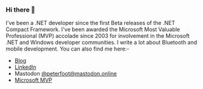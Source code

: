 ### Hi there 👋

I've been a .NET developer since the first Beta releases of the .NET Compact Framework. I've been awarded the Microsoft Most Valuable Professional (MVP) accolade since 2003 for involvement in the Microsoft .NET and Windows  developer communities. I write a lot about Bluetooth and mobile development. You can also find me here:-

- [Blog](https://inthehand.com/blog)
- [LinkedIn](https://uk.linkedin.com/in/pfoot)
- Mastodon [@peterfoot@mastodon.online](https://mastodon.online/@peterfoot)
- [Microsoft MVP](https://mvp.microsoft.com/en-us/PublicProfile/8324)
